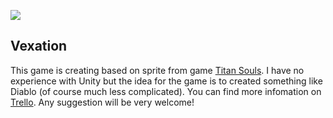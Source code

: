 ![](https://trello-attachments.s3.amazonaws.com/5a106f10527a5f249e952a48/5a106f93cb59d5234849dd89/4de51659f99a1fb28c7a0bf34638ecd9/character-scale3x-size6x.gif)

## Vexation

This game is creating based on sprite from game [Titan Souls](http://store.steampowered.com/app/297130/Titan_Souls/ "Titan Souls"). I have no experience with Unity but the idea for the game is to created something like Diablo (of course much less complicated). You can find more infomation on [Trello](https://trello.com/b/kBVdI8HP "Trello"). Any suggestion will be very welcome!

